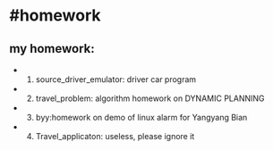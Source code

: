 #homework
========

my homework:
-----
- 1. source_driver_emulator: driver car program
- 2. travel_problem: algorithm homework on DYNAMIC PLANNING 
- 3. byy:homework on demo of linux alarm for Yangyang Bian
- 4. Travel_applicaton: useless, please ignore it 
